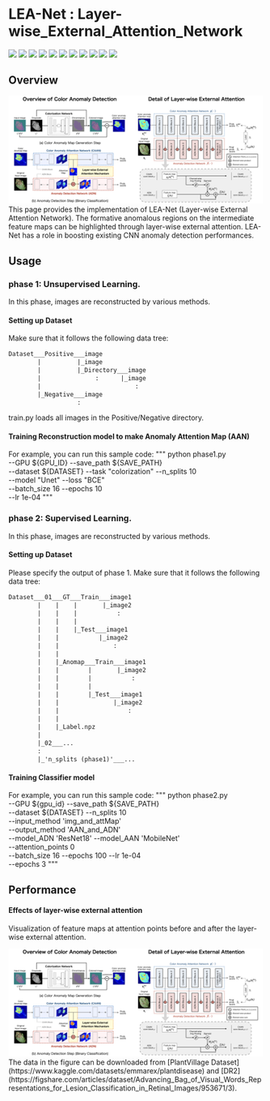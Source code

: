 # LEA-Net : Layer-wise_External_Attention_Network

<!-- Badges -->
<p>
    <img src="https://img.shields.io/badge/LEA_Net-1.0-FFF.svg?style=flat">
    <img src="https://img.shields.io/badge/Python-3.8.12-3776AB.svg?style=flat&logo=Python">
    <img src="https://img.shields.io/badge/TensorFlow-2.4.1-FF6F00.svg?style=flat&logo=TensorFlow">
    <img src="https://img.shields.io/badge/TF_addons-0.14.0-FF6F00.svg?style=flat">
    <img src="https://img.shields.io/badge/Keras-2.3.1-D00000.svg?style=flat&logo=Keras">
    <img src="https://img.shields.io/badge/NumPy-1.19.5-013243.svg?style=flat&logo=NumPy">
    <img src="https://img.shields.io/badge/OpenCV-4.5.3.56-5C3EE8.svg?style=flat&logo=OpenCV">
    <img src="https://img.shields.io/badge/pandas-1.3.3-150458.svg?style=flat&logo=pandas">
    <img src="https://img.shields.io/badge/Pillow-8.4.0-000000.svg?style=flat">
    <img src="https://img.shields.io/badge/scikit_image-0.18.3-F7931E.svg?style=flat">
    <img src="https://img.shields.io/badge/scikit_learn-0.24.2-F7931E.svg?style=flat&logo=scikit-learn">
</p>

## Overview
<div align="center">
    <img src="README_Figures/Overview_LEA-Net.png">
</div>
This page provides the implementation of LEA-Net (Layer-wise External Attention Network). The formative anomalous regions on the intermediate feature maps can be highlighted through layer-wise external attention. LEA-Net has a role in boosting existing CNN anomaly detection performances.

## Usage
### phase 1: Unsupervised Learning.
In this phase, images are reconstructed by various methods.
#### Setting up Dataset
Make sure that it follows the following data tree:
```
Dataset___Positive___image
        |          |_image
        |          |_Directory___image
        |               :      |_image
        |                          :
        |_Negative___image
                   :
```
train.py loads all images in the Positive/Negative directory.

#### Training Reconstruction model to make Anomaly Attention Map (AAN)
For example, you can run this sample code:
"""
python phase1.py \
--GPU ${GPU_ID} --save_path ${SAVE_PATH} \
--dataset ${DATASET}  --task "colorization" --n_splits 10 \
--model "Unet" --loss "BCE" \
--batch_size 16 --epochs 10 \
--lr 1e-04
"""


### phase 2: Supervised Learning.
In this phase, images are reconstructed by various methods.
#### Setting up Dataset
Please specify the output of phase 1. Make sure that it follows the following data tree:
```
Dataset___01___GT___Train___image1
        |    |    |       |_image2
        |    |    |           :
        |    |    |
        |    |    |_Test___image1
        |    |           |_image2
        |    |               :
        |    |
        |    |_Anomap___Train___image1
        |    |        |       |_image2
        |    |        |           :
        |    |        |
        |    |        |_Test___image1
        |    |               |_image2
        |    |                   :
        |    |
        |    |_Label.npz
        |
        |_02___...
        :
        |_'n_splits (phase1)'___...
```
#### Training Classifier model
For example, you can run this sample code:
"""
python phase2.py \
--GPU  ${gpu_id} --save_path ${SAVE_PATH} \
--dataset ${DATASET} --n_splits 10 \
--input_method 'img_and_attMap' \
--output_method 'AAN_and_ADN' \
--model_ADN 'ResNet18' --model_AAN 'MobileNet' \
--attention_points 0 \
--batch_size 16 --epochs 100 --lr 1e-04 \
--epochs 3
"""

## Performance
#### Effects of layer-wise external attention
Visualization of feature maps at attention points before and after the layer-wise external attention.
<div align="center">
    <img src="README_Figures/Overview_LEA-Net.png">
</div>
The data in the figure can be downloaded from [PlantVillage Dataset](https://www.kaggle.com/datasets/emmarex/plantdisease) and [DR2](https://figshare.com/articles/dataset/Advancing_Bag_of_Visual_Words_Representations_for_Lesion_Classification_in_Retinal_Images/953671/3).